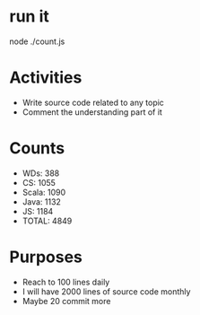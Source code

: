 # run it
node ./count.js

# Activities
* Write source code related to any topic
* Comment the understanding part of it

# Counts
*    WDs:       388
*    CS:        1055
*    Scala:     1090
*    Java:      1132
*    JS:        1184
*    TOTAL:     4849

# Purposes
* Reach to 100 lines daily
* I will have 2000 lines of source code monthly
* Maybe 20 commit more
